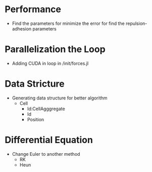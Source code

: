 # Performance
* Find the parameters for minimize the error for find the repulsion-adhesion parameters

# Parallelization the Loop
* Adding CUDA in loop in /init/forces.jl

# Data Stricture
* Generating data structure for better algorithm
  * Cell
    * Id:CellAgggregate
    * Id
    * Position

# Differential Equation 
* Change Euler to another method
  * RK
  * Heun